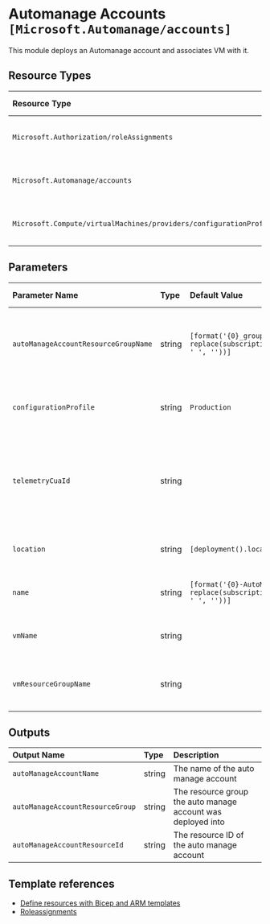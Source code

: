 # Automanage Accounts `[Microsoft.Automanage/accounts]`

This module deploys an Automanage account and associates VM with it.

## Resource Types

| Resource Type | API Version |
| :-- | :-- |
| `Microsoft.Authorization/roleAssignments` | 2021-04-01-preview |
| `Microsoft.Automanage/accounts` | 2020-06-30-preview |
| `Microsoft.Compute/virtualMachines/providers/configurationProfileAssignments` | 2020-06-30-preview |

## Parameters

| Parameter Name | Type | Default Value | Possible Values | Description |
| :-- | :-- | :-- | :-- | :-- |
| `autoManageAccountResourceGroupName` | string | `[format('{0}_group', replace(subscription().displayName, ' ', ''))]` |  | Optional. The resource group name where automanage will be created |
| `configurationProfile` | string | `Production` | `[Production, Dev/Test]` | Optional. The configuration profile of automanage |
| `telemetryCuaId` | string |  |  | Optional. Customer Usage Attribution ID (GUID). This GUID must be previously registered. |
| `location` | string | `[deployment().location]` |  | Optional. The location of automanage |
| `name` | string | `[format('{0}-AutoManage', replace(subscription().displayName, ' ', ''))]` |  | Optional. The name of automanage account |
| `vmName` | string |  |  | Required. The name of the VM to be associated |
| `vmResourceGroupName` | string |  |  | Required. The name of the VM resource group |

## Outputs

| Output Name | Type | Description |
| :-- | :-- | :-- |
| `autoManageAccountName` | string | The name of the auto manage account |
| `autoManageAccountResourceGroup` | string | The resource group the auto manage account was deployed into |
| `autoManageAccountResourceId` | string | The resource ID of the auto manage account |

## Template references

- [Define resources with Bicep and ARM templates](https://docs.microsoft.com/en-us/azure/templates)
- [Roleassignments](https://docs.microsoft.com/en-us/azure/templates/Microsoft.Authorization/2021-04-01-preview/roleAssignments)
